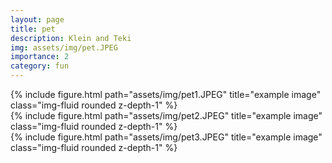```yaml
---
layout: page
title: pet
description: Klein and Teki
img: assets/img/pet.JPEG
importance: 2
category: fun
---
```


<div class="row">
    <div class="col-sm mt-3 mt-md-0">
        {% include figure.html path="assets/img/pet1.JPEG" title="example image" class="img-fluid rounded z-depth-1" %}
    </div>
    <div class="col-sm mt-3 mt-md-0">
        {% include figure.html path="assets/img/pet2.JPEG" title="example image" class="img-fluid rounded z-depth-1" %}
    </div>
    <div class="col-sm mt-3 mt-md-0">
        {% include figure.html path="assets/img/pet3.JPEG" title="example image" class="img-fluid rounded z-depth-1" %}
    </div>
</div>



